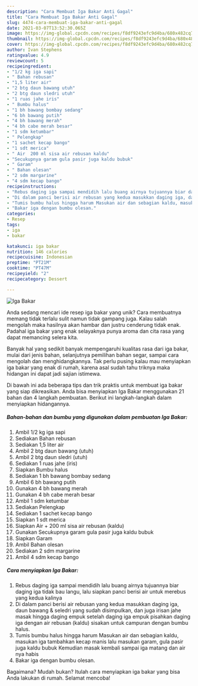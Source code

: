 ```yaml
---
description: "Cara Membuat Iga Bakar Anti Gagal"
title: "Cara Membuat Iga Bakar Anti Gagal"
slug: 4474-cara-membuat-iga-bakar-anti-gagal
date: 2021-03-07T13:52:30.065Z
image: https://img-global.cpcdn.com/recipes/f8df9243efc9d4ba/680x482cq70/iga-bakar-foto-resep-utama.jpg
thumbnail: https://img-global.cpcdn.com/recipes/f8df9243efc9d4ba/680x482cq70/iga-bakar-foto-resep-utama.jpg
cover: https://img-global.cpcdn.com/recipes/f8df9243efc9d4ba/680x482cq70/iga-bakar-foto-resep-utama.jpg
author: Ivan Stephens
ratingvalue: 4.9
reviewcount: 5
recipeingredient:
- "1/2 kg iga sapi"
- " Bahan rebusan"
- "1,5 liter air"
- "2 btg daun bawang utuh"
- "2 btg daun sledri utuh"
- "1 ruas jahe iris"
- " Bumbu halus"
- "1 bh bawang bombay sedang"
- "6 bh bawang putih"
- "4 bh bawang merah"
- "4 bh cabe merah besar"
- "1 sdm ketumbar"
- " Pelengkap"
- "1 sachet kecap bango"
- "1 sdt merica"
- " Air  200 ml sisa air rebusan kaldu"
- "Secukupnya garam gula pasir juga kaldu bubuk"
- " Garam"
- " Bahan olesan"
- "2 sdm margarine"
- "4 sdm kecap bango"
recipeinstructions:
- "Rebus daging iga sampai mendidih lalu buang airnya tujuannya biar daging iga tidak bau langu, lalu siapkan panci berisi air untuk merebus yang kedua kalinya"
- "Di dalam panci berisi air rebusan yang kedua masukkan daging iga, daun bawang &amp; seledri yang sudah disimpulkan, dan juga irisan jahe masak hingga daging empuk setelah daging iga empuk pisahkan daging iga dengan air rebusan (kaldu) sisakan untuk campuran dengan bumbu halus."
- "Tumis bumbu halus hingga harum Masukan air dan sebagian kaldu, masukan iga tambahkan kecap manis lalu masukan garam, gula pasir juga kaldu bubuk Kemudian masak kembali sampai iga matang dan air nya habis"
- "Bakar iga dengan bumbu olesan."
categories:
- Resep
tags:
- iga
- bakar

katakunci: iga bakar 
nutrition: 146 calories
recipecuisine: Indonesian
preptime: "PT21M"
cooktime: "PT47M"
recipeyield: "2"
recipecategory: Dessert

---
```



![Iga Bakar](https://img-global.cpcdn.com/recipes/f8df9243efc9d4ba/680x482cq70/iga-bakar-foto-resep-utama.jpg)

Anda sedang mencari ide resep iga bakar yang unik? Cara membuatnya memang tidak terlalu sulit namun tidak gampang juga. Kalau salah mengolah maka hasilnya akan hambar dan justru cenderung tidak enak. Padahal iga bakar yang enak selayaknya punya aroma dan cita rasa yang dapat memancing selera kita.

Banyak hal yang sedikit banyak mempengaruhi kualitas rasa dari iga bakar, mulai dari jenis bahan, selanjutnya pemilihan bahan segar, sampai cara mengolah dan menghidangkannya. Tak perlu pusing kalau mau menyiapkan iga bakar yang enak di rumah, karena asal sudah tahu triknya maka hidangan ini dapat jadi sajian istimewa.




Di bawah ini ada beberapa tips dan trik praktis untuk membuat iga bakar yang siap dikreasikan. Anda bisa menyiapkan Iga Bakar menggunakan 21 bahan dan 4 langkah pembuatan. Berikut ini langkah-langkah dalam menyiapkan hidangannya.

<!--inarticleads1-->

##### Bahan-bahan dan bumbu yang digunakan dalam pembuatan Iga Bakar:

1. Ambil 1/2 kg iga sapi
1. Sediakan  Bahan rebusan
1. Sediakan 1,5 liter air
1. Ambil 2 btg daun bawang (utuh)
1. Ambil 2 btg daun sledri (utuh)
1. Sediakan 1 ruas jahe (iris)
1. Siapkan  Bumbu halus
1. Sediakan 1 bh bawang bombay sedang
1. Ambil 6 bh bawang putih
1. Gunakan 4 bh bawang merah
1. Gunakan 4 bh cabe merah besar
1. Ambil 1 sdm ketumbar
1. Sediakan  Pelengkap
1. Sediakan 1 sachet kecap bango
1. Siapkan 1 sdt merica
1. Siapkan  Air + 200 ml sisa air rebusan (kaldu)
1. Gunakan Secukupnya garam gula pasir juga kaldu bubuk
1. Siapkan  Garam
1. Ambil  Bahan olesan
1. Sediakan 2 sdm margarine
1. Ambil 4 sdm kecap bango




<!--inarticleads2-->

##### Cara menyiapkan Iga Bakar:

1. Rebus daging iga sampai mendidih lalu buang airnya tujuannya biar daging iga tidak bau langu, lalu siapkan panci berisi air untuk merebus yang kedua kalinya
1. Di dalam panci berisi air rebusan yang kedua masukkan daging iga, daun bawang &amp; seledri yang sudah disimpulkan, dan juga irisan jahe masak hingga daging empuk setelah daging iga empuk pisahkan daging iga dengan air rebusan (kaldu) sisakan untuk campuran dengan bumbu halus.
1. Tumis bumbu halus hingga harum Masukan air dan sebagian kaldu, masukan iga tambahkan kecap manis lalu masukan garam, gula pasir juga kaldu bubuk Kemudian masak kembali sampai iga matang dan air nya habis
1. Bakar iga dengan bumbu olesan.




Bagaimana? Mudah bukan? Itulah cara menyiapkan iga bakar yang bisa Anda lakukan di rumah. Selamat mencoba!

